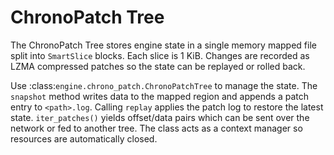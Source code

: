 # ChronoPatch Tree

The ChronoPatch Tree stores engine state in a single memory mapped file split
into ``SmartSlice`` blocks. Each slice is 1 KiB. Changes are recorded as LZMA
compressed patches so the state can be replayed or rolled back.

Use :class:`engine.chrono_patch.ChronoPatchTree` to manage the state. The
``snapshot`` method writes data to the mapped region and appends a patch entry to
``<path>.log``. Calling ``replay`` applies the patch log to restore the latest
state. ``iter_patches()`` yields offset/data pairs which can be sent over the
network or fed to another tree. The class acts as a context manager so resources
are automatically closed.
